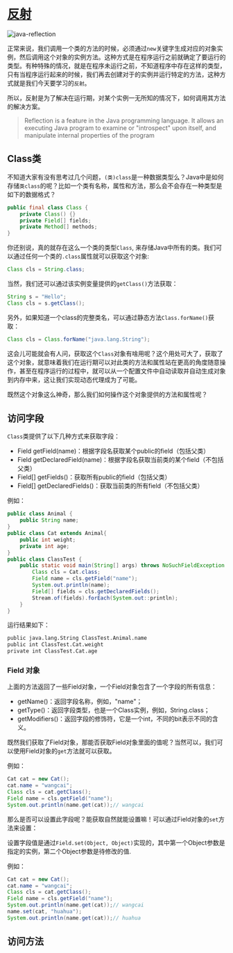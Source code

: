 # [反射](https://www.oracle.com/technical-resources/articles/java/javareflection.html)

![java-reflection](https://tva1.sinaimg.cn/large/008eGmZEly1gp8ypefiwoj31w50u0tuj.jpg)

正常来说，我们调用一个类的方法的时候，必须通过`new`关键字生成对应的对象实例，然后调用这个对象的实例方法。这种方式是在程序运行之前就确定了要运行的类型。有种特殊的情况，就是在程序未运行之前，不知道程序中存在这样的类型，只有当程序运行起来的时候，我们再去创建对于的实例并运行特定的方法，这种方式就是我们今天要学习的`反射`。

所以，反射是为了解决在运行期，对某个实例一无所知的情况下，如何调用其方法的解决方案。

>Reflection is a feature in the Java programming language. It allows an executing Java program to examine or "introspect" upon itself, and manipulate internal properties of the program

## Class类

不知道大家有没有思考过几个问题，`(类)class`是一种数据类型么？Java中是如何存储`类class`的呢？比如一个类有名称，属性和方法，那么会不会存在一种类型是如下的数据格式？

```java
public final class Class {
    private Class() {}
    private Field[] fields;
    private Method[] methods; 
}
```

你还别说，真的就存在这么一个类的类型`Class`, 来存储Java中所有的类。我们可以通过任何一个类的`.class`属性就可以获取这个对象:

```java
Class cls = String.class;
```

当然，我们还可以通过该实例变量提供的`getClass()`方法获取：

```java
String s = "Hello";
Class cls = s.getClass();
```

另外，如果知道一个class的完整类名，可以通过静态方法`Class.forName()`获取：

```java
Class cls = Class.forName("java.lang.String");
```

这会儿可能就会有人问，获取这个`Class`对象有啥用呢？这个用处可大了，获取了这个对象，就意味着我们在运行期可以对此类的方法和属性站在更高的角度随意操作，甚至在程序运行的过程中，就可以从一个配置文件中自动读取并自动生成对象到内存中来，这让我们实现动态代理成为了可能。

既然这个对象这么神奇，那么我们如何操作这个对象提供的方法和属性呢？

## 访问字段

`Class`类提供了以下几种方式来获取字段：

* Field getField(name)：根据字段名获取某个public的field（包括父类）
* Field getDeclaredField(name)：根据字段名获取当前类的某个field（不包括父类）
* Field[] getFields()：获取所有public的field（包括父类）
* Field[] getDeclaredFields()：获取当前类的所有field（不包括父类）

例如：
```java
public class Animal {
    public String name;
}
public class Cat extends Animal{
    public int weight;
    private int age;
}
public class ClassTest {
    public static void main(String[] args) throws NoSuchFieldException {
        Class cls = Cat.class;
        Field name = cls.getField("name");
        System.out.println(name);
        Field[] fields = cls.getDeclaredFields();
        Stream.of(fields).forEach(System.out::println);
    }
}
```

运行结果如下：

```bash
public java.lang.String ClassTest.Animal.name
public int ClassTest.Cat.weight
private int ClassTest.Cat.age
```

### Field 对象

上面的方法返回了一些Field对象，一个Field对象包含了一个字段的所有信息：

* getName()：返回字段名称，例如，"name"；
* getType()：返回字段类型，也是一个Class实例，例如，String.class；
* getModifiers()：返回字段的修饰符，它是一个int，不同的bit表示不同的含义。

既然我们获取了Field对象，那能否获取Field对象里面的值呢？当然可以，我们可以使用Field对象的`get`方法就可以获取。

例如：
```java
Cat cat = new Cat();
cat.name = "wangcai";
Class cls = cat.getClass();
Field name = cls.getField("name");
System.out.println(name.get(cat));// wangcai
```

那么是否可以设置此字段呢？能获取自然就能设置嘛！可以通过Field对象的`set`方法来设置：

设置字段值是通过`Field.set(Object, Object)`实现的，其中第一个Object参数是指定的实例，第二个Object参数是待修改的值.

例如：
```java
Cat cat = new Cat();
cat.name = "wangcai";
Class cls = cat.getClass();
Field name = cls.getField("name");
System.out.println(name.get(cat));// wangcai
name.set(cat, "huahua");
System.out.println(name.get(cat));// huahua
```

## 访问方法






